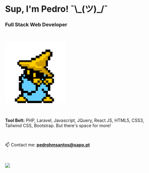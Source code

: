 <h1 align="left">Sup, I'm Pedro!  ¯\_(ツ)_/¯</h1>
<h3 align="left">Full Stack Web Developer</h3>

<br>

<p align="left">
  <img src="mage.gif" alt="Mage" />
</p>

<br>

<p align="left">
  <b>Tool Belt:</b> PHP, Laravel, Javascript, JQuery, React JS, HTML5, CSS3, Tailwind CSS, Bootstrap. But there's space for more!
</p>

<br>

📫 Contact me: **pedrohmsantos@sapo.pt**

<br>

![](https://komarev.com/ghpvc/?username=pedro-santos-web&color=blue&style=flat-for-the-badge&label=PROFILE+VIEWS)
